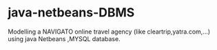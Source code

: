 # java-netbeans-DBMS


Modelling a NAVIGATO online travel agency (like cleartrip,yatra.com,...) using java Netbeans ,MYSQL database.
